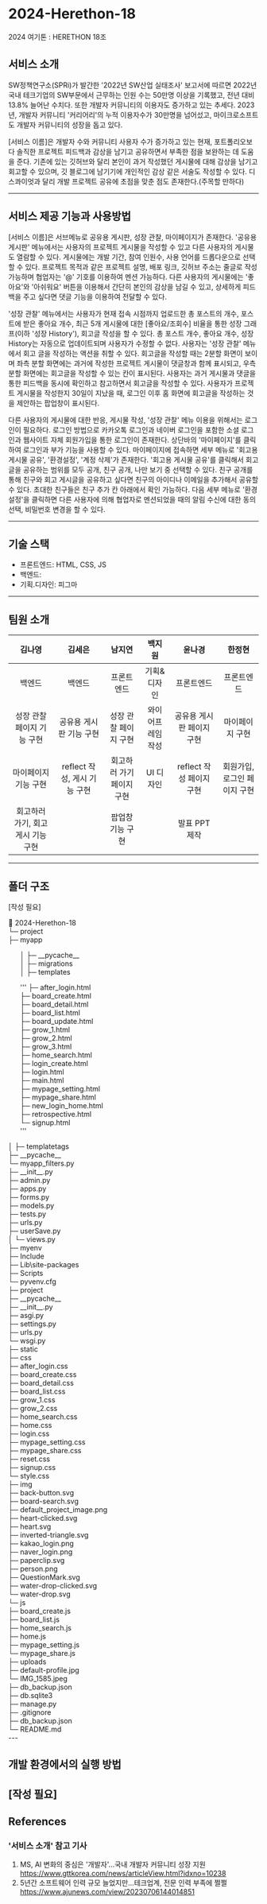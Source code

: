 # 2024-Herethon-18
2024 여기톤 : HERETHON 18조
## 서비스 소개
SW정책연구소(SPRi)가 발간한 '2022년 SW산업 실태조사' 보고서에 따르면 2022년 국내 테크기업의 SW부문에서 근무하는 인원 수는 50만명 이상을 기록했고, 전년 대비 13.8% 늘어난 수치다. 또한 개발자 커뮤니티의 이용자도 증가하고 있는 추세다. 2023년, 개발자 커뮤니티 '커리어리'의 누적 이용자수가 30만명을 넘어섰고, 마이크로소프트도 개발자 커뮤니티의 성장을 돕고 있다.

[서비스 이름]은 개발자 수와 커뮤니티 사용자 수가 증가하고 있는 현재, 포트폴리오보다 솔직한 프로젝트 피드백과 감상을 남기고 공유하면서 부족한 점을 보완하는 데 도움을 준다. 기존에 있는 깃허브와 달리 본인이 과거 작성했던 게시물에 대해 감상을 남기고 회고할 수 있으며, 깃 블로그에 남기기에 개인적인 감상 같은 서술도 작성할 수 있다. 디스콰이엇과 달리 개발 프로젝트 공유에 초점을 맞춘 점도 존재한다.(주목할 만하다)

---
## 서비스 제공 기능과 사용방법
[서비스 이름]은 서브메뉴로 공유용 게시판, 성장 관찰, 마이페이지가 존재한다. '공유용 게시판' 메뉴에서는 사용자의 프로젝트 게시물을 작성할 수 있고 다른 사용자의 게시물도 열람할 수 있다. 게시물에는 개발 기간, 참여 인원수, 사용 언어를 드롭다운으로 선택할 수 있다. 프로젝트 목적과 같은 프로젝트 설명, 배포 링크, 깃허브 주소는 줄글로 작성 가능하며 협업자는 '@' 기호를 이용하여 멘션 가능하다. 다른 사용자의 게시물에는 '좋아요'와 '아쉬워요' 버튼을 이용해서 간단히 본인의 감상을 남길 수 있고, 상세하게 피드백을 주고 싶다면 댓글 기능을 이용하여 전달할 수 있다.


'성장 관찰' 메뉴에서는 사용자가 현재 접속 시점까지 업로드한 총 포스트의 개수, 포스트에 받은 좋아요 개수, 최근 5개 게시물에 대한 [좋아요/조회수] 비율을 통한 성장 그래프(이하 '성장 History'), 회고글 작성을 할 수 있다. 총 포스트 개수, 좋아요 개수, 성장 History는 자동으로 업데이트되며 사용자가 수정할 수 없다. 사용자는 '성장 관찰' 메뉴에서 회고 글을 작성하는 액션을 취할 수 있다. 회고글을 작성할 때는 2분할 화면이 보이며 좌측 분할 화면에는 과거에 작성한 프로젝트 게시물이 댓글창과 함께 표시되고, 우측 분할 화면에는 회고글을 작성할 수 있는 칸이 표시된다. 사용자는 과거 게시물과 댓글을 통한 피드백을 동시에 확인하고 참고하면서 회고글을 작성할 수 있다. 사용자가 프로젝트 게시물을 작성한지 30일이 지났을 때, 로그인 이후 홈 화면에 회고글을 작성하는 것을 제안하는 팝업창이 표시된다.

다른 사용자의 게시물에 대한 반응, 게시물 작성, '성장 관찰' 메뉴 이용을 위해서는 로그인이 필요하다. 로그인 방법으로 카카오톡 로그인과 네이버 로그인을 포함한 소셜 로그인과 웹사이트 자체 회원가입을 통한 로그인이 존재한다. 상단바의 '마이페이지'를 클릭하여 로그인과 부가 기능을 사용할 수 있다. 마이페이지에 접속하면 세부 메뉴로 '회고용 게시물 공유', '환경설정', '계정 삭제'가 존재한다. '회고용 게시물 공유'를 클릭해서 회고글을 공유하는 범위를 모두 공개, 친구 공개, 나만 보기 중 선택할 수 있다. 친구 공개를 통해 친구와 회고 게시글을 공유하고 싶다면 친구의 아이디나 이메일을 추가해서 공유할 수 있다. 초대한 친구들은 친구 추가 칸 아래에서 확인 가능하다. 다음 세부 메뉴로 '환경설정'을 클릭하면 다른 사용자에 의해 협업자로 멘션되었을 때의 알림 수신에 대한 동의 선택, 비밀번호 변경을 할 수 있다.

---
## 기술 스택
  - 프론트엔드: HTML, CSS, JS
  - 백엔드:
  - 기획.디자인: 피그마
---


## 팀원 소개


|**김나영**|**김세은**|**남지연**|**백지원**|**윤나경**|**한정현**|
|:---:|:---:|:---:|:---:|:---:|:---:|
|백엔드|백엔드|프론트엔드|기획&디자인|프론트엔드|프론트엔드|
| 성장 관찰 페이지 기능 구현 | 공유용 게시판 기능 구현 | 성장 관찰 페이지 구현 | 와이어프레임 작성 | 공유용 게시판 페이지 구현 | 마이페이지 구현 |
| 마이페이지 기능 구현 | reflect 작성, 게시 기능 구현 | 회고하러 가기 페이지 구현 | UI 디자인 | reflect 작성 페이지 구현 | 회원가입, 로그인 페이지 구현 |
| 회고하러 가기, 회고 게시 기능 구현 |  | 팝업창 기능 구현  |   | 발표 PPT 제작 |  | ProReflect 게시 페이지 구현 |

---


## 폴더 구조

[작성 필요]

📂 2024-Herethon-18 <br/>
└─ project <br/>
 ├─ myapp <br/>
 <ul>
 │  ├─ __pycache__ <br/>
 │  ├─ migrations <br/>
 │  ├─ templates <br/>
 </ul>
    <ul> '''  ├─ after_login.html <br/>
       ├─ board_create.html <br/>
       ├─ board_detail.html <br/>
       ├─ board_list.html <br/>
       ├─ board_update.html <br/>
       ├─ grow_1.html <br/>
       ├─ grow_2.html <br/>
       ├─ grow_3.html <br/>
       ├─ home_search.html <br/>
       ├─ login_create.html <br/>
       ├─ login.html <br/>
       ├─ main.html <br/>
       ├─ mypage_setting.html <br/>
       ├─ mypage_share.html <br/>
       ├─ new_login_home.html <br/>
       ├─ retrospective.html <br/>
       └─ signup.html <br/>  ''' </ul> 
 │  ├─ templatetags <br/>
       ├─ __pycache__ <br/>
       └─ myapp_filters.py <br/>
    ├─ __init__.py <br/>
    ├─ admin.py <br/>
    ├─ apps.py <br/>
    ├─ forms.py <br/>
    ├─ models.py <br/>
    ├─ tests.py <br/>
    ├─ urls.py <br/>
    ├─ userSave.py <br/>
 │  └─ views.py <br/>
 ├─ myenv <br/>
    ├─ Include <br/>
    ├─ Lib\site-packages <br/>
    ├─ Scripts <br/>
    └─ pyvenv.cfg <br/>
 ├─ project <br/>
    ├─ __pycache__ <br/>
    ├─ __init__.py <br/>
    ├─ asgi.py <br/>
    ├─ settings.py <br/>
    ├─ urls.py <br/>
    └─ wsgi.py <br/>
 ├─ static <br/> 
    ├─ css <br/>
       ├─ after_login.css <br/>
       ├─ board_create.css <br/>
       ├─ board_detail.css <br/>
       ├─ board_list.css <br/>
       ├─ grow_1.css <br/>
       ├─ grow_2.css <br/>
       ├─ home_search.css <br/>
       ├─ home.css <br/>
       ├─ login.css <br/>
       ├─ mypage_setting.css <br/>
       ├─ mypage_share.css <br/>
       ├─ reset.css <br/>
       ├─ signup.css <br/>
       └─ style.css <br/>
    ├─ img <br/>
       ├─ back-button.svg <br/>
       ├─ board-search.svg <br/>
       ├─ default_project_image.png <br/>
       ├─ heart-clicked.svg <br/>
       ├─ heart.svg <br/>
       ├─ inverted-triangle.svg <br/>
       ├─ kakao_login.png <br/>
       ├─ naver_login.png <br/>
       ├─ paperclip.svg <br/>
       ├─ person.png <br/>
       ├─ QuestionMark.svg <br/>
       ├─ water-drop-clicked.svg <br/>
       └─ water-drop.svg <br/>
    └─ js <br/>
       ├─ board_create.js <br/>
       ├─ board_list.js <br/>
       ├─ home_search.js <br/>
       ├─ home.js <br/>
       ├─ mypage_setting.js <br/>
       └─ mypage_share.js <br/>
 ├─ uploads <br/>
    ├─ default-profile.jpg <br/>
    └─ IMG_1585.jpeg <br/>
 ├─ db_backup.json <br/>        
 ├─ db.sqlite3 <br/>
 ├─ manage.py <br/>
 ├─ .gitignore <br/>
 ├─ db_backup.json <br/>
 └─ README.md <br/>
---


## 개발 환경에서의 실행 방법

[작성 필요]
---


## References
### '서비스 소개' 참고 기사
1. MS, AI 변화의 중심은 '개발자'...국내 개발자 커뮤니티 성장 지원<https://www.gttkorea.com/news/articleView.html?idxno=10238>
2. 5년간 소프트웨어 인력 규모 늘었지만...테크업계, 전문 인력 부족에 쩔쩔 <https://www.ajunews.com/view/20230706144014851>
